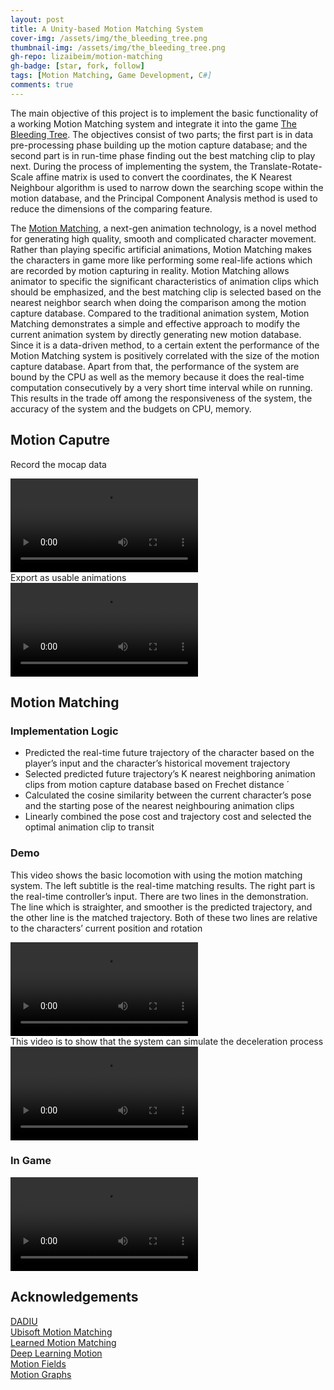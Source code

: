 ```yaml
---
layout: post
title: A Unity-based Motion Matching System
cover-img: /assets/img/the_bleeding_tree.png
thumbnail-img: /assets/img/the_bleeding_tree.png
gh-repo: lizaibeim/motion-matching
gh-badge: [star, fork, follow]
tags: [Motion Matching, Game Development, C#]
comments: true
---
```


The main objective of this project is to implement the basic functionality of a working Motion Matching system and integrate it into the game [The Bleeding Tree](https://dadiu.itch.io/the-bleeding-tree). The objectives consist of two parts; the first part is in data pre-processing phase building up the motion capture database; and the second part is in run-time phase finding out the best matching clip to play next. During the process of implementing the system, the Translate-Rotate-Scale affine matrix is used to convert the coordinates, the K Nearest Neighbour algorithm is used to narrow down the searching scope within the motion database, and the Principal Component Analysis method is used to reduce the dimensions of the comparing feature.

The [Motion Matching](https://www.gameanim.com/2016/05/03/motion-matching-ubisofts-honor/), a next-gen animation technology, is a novel method for generating high quality, smooth and complicated character movement. Rather than playing specific artificial animations, Motion Matching makes the characters in game more like performing some real-life actions which are recorded by motion capturing in reality. Motion Matching allows animator to specific the significant characteristics of animation clips which should be emphasized, and the best matching clip is selected based on the nearest neighbor search when doing the comparison among the motion capture database. Compared to the traditional animation system, Motion Matching demonstrates a simple and effective approach to modify the current animation system by directly generating new motion database. Since it is a data-driven method, to a certain extent the performance of the Motion Matching system is positively correlated with the size of the motion capture database. Apart from that, the performance of the system are bound by the CPU as well as the memory because it does the real-time computation consecutively by a very short time interval while on running. This results in the trade off among the responsiveness of the system, the accuracy of the system and the budgets on CPU, memory.  

## Motion Caputre
Record the mocap data  
<div class="bkg">
  <video class='vid' controls>
    <source src="/assets/video/motion-matching-record.mp4" type="video/mp4">
  Your browser does not support the video tag.
  </video>
</div>
Export as usable animations  
<div class="bkg">
  <video class='vid' controls>
    <source src="/assets/video/motion-matching-animation.mp4" type="video/mp4">
  Your browser does not support the video tag.
  </video>
</div>

## Motion Matching
### Implementation Logic
- Predicted the real-time future trajectory of the character based on the player’s input and the character’s
historical movement trajectory
- Selected predicted future trajectory’s K nearest neighboring animation clips from motion capture database
based on Frechet distance ´
- Calculated the cosine similarity between the current character’s pose and the starting pose of the nearest
neighbouring animation clips
- Linearly combined the pose cost and trajectory cost and selected the optimal animation clip to transit

### Demo
This video shows the basic locomotion with using the motion matching system. The left subtitle is the real-time matching results. The right part is the real-time controller’s input. There are two lines in the demonstration. The line which is straighter, and smoother is the predicted trajectory, and the other line is the matched trajectory. Both of these two lines are relative to the characters’ current position and rotation
<div class="bkg">
  <video class='vid' controls>  
    <source src="/assets/video/motion-matching-demo1.mp4" type="video/mp4">
  Your browser does not support the video tag.
  </video>
</div>  
This video is to show that the system can simulate the deceleration process  
<div class="bkg">
  <video class='vid' controls>
    <source src="/assets/video/motion-matching-demo2.mp4" type="video/mp4">
  Your browser does not support the video tag.
  </video>
</div>

### In Game
<div class="bkg">
  <video class='vid' controls>
    <source src="/assets/video/the-bleeding-tree-trailor.mp4" type="video/mp4">
  Your browser does not support the video tag.
  </video>
</div>

## Acknowledgements
[DADIU](http://www.dadiu.dk/)  
[Ubisoft Motion Matching](https://www.gameanim.com/2016/05/03/motion-matching-ubisofts-honor/)  
[Learned Motion Matching](https://montreal.ubisoft.com/en/introducing-learned-motion-matching/)  
[Deep Learning Motion](http://www.ipab.inf.ed.ac.uk/cgvu/deeplearningmotion.html)    
[Motion Fields](http://grail.cs.washington.edu/projects/motion-fields/)  
[Motion Graphs](https://research.cs.wisc.edu/graphics/Gallery/kovar.vol/MoGraphs/)  
